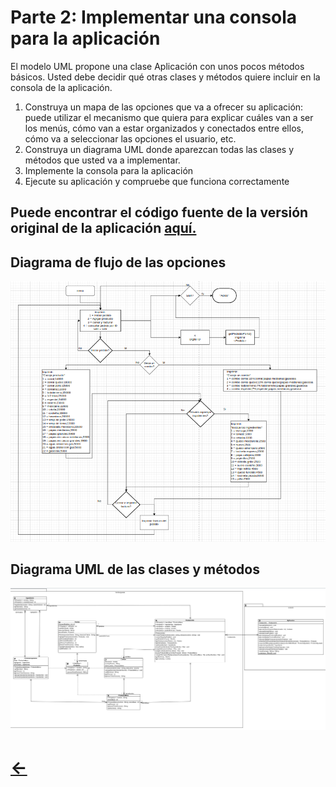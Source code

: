 # Parte 2: Implementar una consola para la aplicación

El modelo UML propone una clase Aplicación con unos pocos métodos básicos. Usted debe decidir qué otras 
clases y métodos quiere incluir en la consola de la aplicación. 
1. Construya un mapa de las opciones que va a ofrecer su aplicación: puede utilizar el mecanismo que quiera 
para explicar cuáles van a ser los menús, cómo van a estar organizados y conectados entre ellos, cómo va 
a seleccionar las opciones el usuario, etc.
2. Construya un diagrama UML donde aparezcan todas las clases y métodos que usted va a implementar.
3. Implemente la consola para la aplicación
4. Ejecute su aplicación y compruebe que funciona correctamente

## **Puede encontrar el código fuente de la versión original de la aplicación [aquí.](https://github.com/DPOO202202-AM/taller-2/releases/tag/v2.4)**
## Diagrama de flujo de las opciones

![DIAGRAMA](diagrama_de_flujo.png)

## Diagrama UML de las clases y métodos

![UML](UML_update.png)

# [&#8592;](../README.md)

